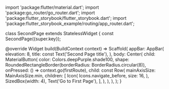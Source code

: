 import 'package:flutter/material.dart';
import 'package:go_router/go_router.dart';
import 'package:flutter_storybook/flutter_storybook.dart';
import 'package:flutter_storybook_example/routing/app_router.dart';

class SecondPage extends StatelessWidget {
  const SecondPage({super.key});

  @override
  Widget build(BuildContext context) => Scaffold(
        appBar: AppBar(
          elevation: 8,
          title: const Text('Second Page title'),
        ),
        body: Center(
          child: MaterialButton(
            color: Colors.deepPurple.shade100,
            shape: RoundedRectangleBorder(borderRadius: BorderRadius.circular(8)),
            onPressed: () => context.go(firstRoute),
            child: const Row(
              mainAxisSize: MainAxisSize.min,
              children: [
                Icon(
                  Icons.navigate_before,
                  size: 16,
                ),
                SizedBox(width: 4),
                Text('Go to First Page'),
              ],
            ),
          ),
        ),
      );
}